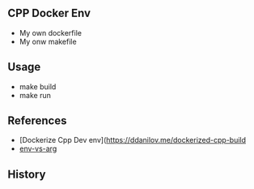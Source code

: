 ## CPP Docker Env    
* My own dockerfile
* My onw makefile

## Usage
* make build
* make run


## References
* [Dockerize Cpp Dev env](https://ddanilov.me/dockerized-cpp-build
* [env-vs-arg](https://vsupalov.com/docker-arg-vs-env/)

## History


